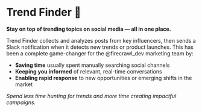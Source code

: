 # Trend Finder 🔦

**Stay on top of trending topics on social media — all in one place.**

Trend Finder collects and analyzes posts from key influencers, then sends a Slack notification when it detects new trends or product launches. This has been a complete game-changer for the @firecrawl_dev marketing team by:

- **Saving time** usually spent manually searching social channels  
- **Keeping you informed** of relevant, real-time conversations  
- **Enabling rapid response** to new opportunities or emerging shifts in the market  

_Spend less time hunting for trends and more time creating impactful campaigns._